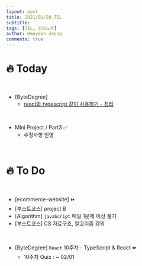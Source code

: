 ```yaml
---
layout: post
title: 2021/01/28_TIL
subtitle:
tags: [TIL, 강의노트]
author: Heeyeon Jeong
comments: true
---
```


# 🔥 Today

<br>

- [ByteDegree]
  - [react와 typescript 같이 사용하기 - 정리](https://heeyeonjeong.tistory.com/87?category=943803)

<br>

- Mini Project / Part3 ✅
  - 수정사항 반영

<br>

# 🔥 To Do

<br>

- [ecommerce-website] ⏩
- [부스트코스] project B
- [Algorithm] `javaScript` 매일 1문제 이상 풀기
- [부스트코스] CS 자료구조, 알고리즘 강의

<br>

- [ByteDegree] `React` 10주차 - TypeScript & React ⏩
  - 10주차 Quiz : ~ 02/01
